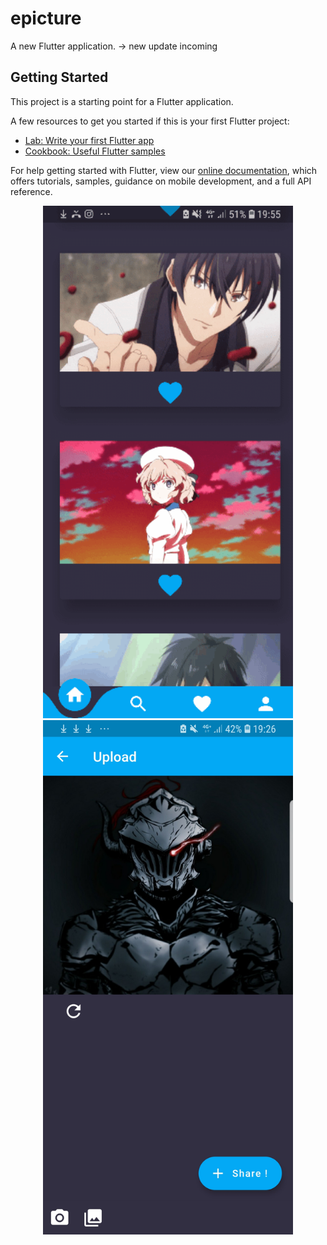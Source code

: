# epicture

A new Flutter application. -> new update incoming

## Getting Started

This project is a starting point for a Flutter application.

A few resources to get you started if this is your first Flutter project:

- [Lab: Write your first Flutter app](https://flutter.dev/docs/get-started/codelab)
- [Cookbook: Useful Flutter samples](https://flutter.dev/docs/cookbook)

For help getting started with Flutter, view our
[online documentation](https://flutter.dev/docs), which offers tutorials,
samples, guidance on mobile development, and a full API reference.

<div align="center">
    <img src="SmartSelect_20201026-195520.gif" width="400px"</img> 
    <img src="Screenshot_20201029-192626.jpg" width="400px"</img> 
</div>

